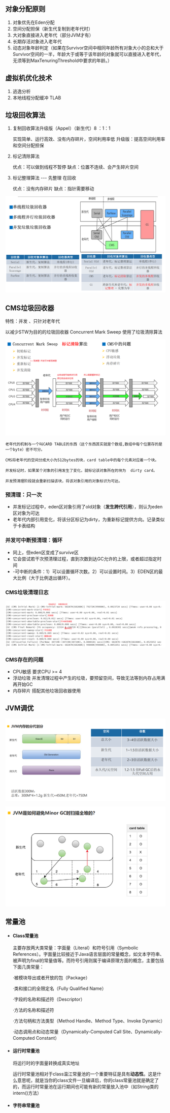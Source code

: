 ## 对象分配原则    

1. 对象优先在Eden分配
2. 空间分配担保（新生代复制到老年代时）
3. 大对象直接进入老年代（部分JVM才有）
4. 长期存活对象进入老年代
5. 动态对象年龄判定（如果在Survivor空间中相同年龄所有对象大小的总和大于Survivor空间的一半，年龄大于或等于该年龄的对象就可以直接进入老年代，无须等到MaxTenuringThreshold中要求的年龄。）

## 虚拟机优化技术

1. 逃逸分析
2. 本地线程分配缓冲 TLAB

## 垃圾回收算法

1. 复制回收算法升级版（Appel）（新生代）8 ：1：1

   实现简单、运行高效、没有内存碎片，空间利用率低    升级版：提高空间利用率和空间分配担保   

2. 标记清除算法

   优点：可以做到线程不暂停     缺点：位置不连续、会产生碎片空间      

3. 标记整理算法 --- 先整理  在回收

   优点：没有内存碎片   缺点：指针需要移动

<img src="image-20230211170439981.png" alt="image-20230211170439981" style="zoom:50%;" />



## CMS垃圾回收器 

特性：并发 、只针对老年代

以减少STW为目的的垃圾回收器  Concurrent Mark Sweep    使用了垃圾清除算法

![image-20230211185109763](image-20230211185109763.png)

```
老年代的机制与一个叫CARD TABLE的东西（这个东西其实就是个数组,数组中每个位置存的是一个byte）密不可分。

CMS将老年代的空间分成大小为512bytes的块，card table中的每个元素对应着一个块。

并发标记时，如果某个对象的引用发生了变化，就标记该对象所在的块为  dirty card。

并发预清理阶段就会重新扫描该块，将该对象引用的对象标识为可达。
```

### 预清理：只一次

- 并发标记过程中，eden区对象引用了old对象（**发生跨代引用**），则认为eden区对象为可达
- 老年代内部引用变化，将该分区标记为dirty，为重新标记提供方向。记录类似于卡表结构

### 并发可中断预清理：循环

- 同上，但eden区变成了*survive*区
- 它会尝试若干次预清理过程，直到次数到达GC允许的上限，或者超过指定时间
-   -可中断的条件：1）可以设置循环次数。2）可以设置时间。3）EDEN区的最大比例（大于比例退出循环）。

### CMS垃圾清理日志

![image-20230211190021502](image-20230211190021502.png)

### CMS存在的问题

- CPU敏感  要求CPU >= 4
- 浮动垃圾   并发清理过程中产生的垃圾，要预留空间，导致无法等到内存占用满再开始GC
- 内存碎片   搭配其他垃圾回收器使用

## JVM调优

![image-20230211194627786](image-20230211194627786.png)

![image-20230211195807842](image-20230211195807842.png)

## 常量池

- #### Class常量池

  主要存放两大类常量：字面量（Literal）和符号引用（Symbolic References）。字面量比较接近于Java语言层面的常量概念，如文本字符串、被声明为final的常量值等。而符号引用则属于编译原理方面的概念，主要包括下面几类常量：

  ·被模块导出或者开放的包（Package）

  ·类和接口的全限定名（Fully Qualified Name）

  ·字段的名称和描述符（Descriptor）

  ·方法的名称和描述符

  ·方法句柄和方法类型（Method Handle、Method Type、Invoke Dynamic）

  ·动态调用点和动态常量（Dynamically-Computed Call Site、Dynamically-Computed Constant）

- #### 运行时常量池

  将运行时的字面量转换成真实地址

  运行时常量池相对于class温江常量池的一个重要特征是具有**动态性**。这是什么意思呢，就是当你的class文件一旦编译后，你的class常量池就是确定了的，而运行时常量池在运行期间也可能有新的常量放入池中（如String类的intern()方法）

- #### 字符串常量池

